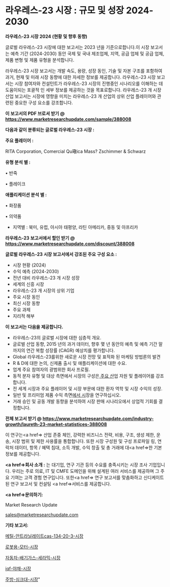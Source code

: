 # 라우레스-23 시장 : 규모 및 성장 2024-2030

<strong>라우레스-23 시장 2024 (현황 및 향후 동향)</strong>

글로벌 라우레스-23 시장에 대한 보고서는 2023 년을 기준으로합니다.이 시장 보고서는 예측 기간 (2024-2030) 동안 국제 및 국내 제조업체, 지역, 공급 업체 및 공급 업체, 제품 변형 및 제품 유형을 분석합니다.

라우레스-23 시장 보고서는 개발 속도, 용량, 성장 동인, 기술 및 자본 구조를 포함하여 과거, 현재 및 미래 시장 동향에 대한 자세한 정보를 제공합니다. 라우레스-23 시장 보고서는 시장 참여자와 컨설턴트가 라우레스-23 시장의 진행중인 시나리오를 이해하는 데 도움이되는 포괄적 인 세부 정보를 제공하는 것을 목표로합니다. 라우레스-23 개 시장 산업 보고서는 시장에 영향을 미치는 라우레스-23 개 산업의 상위 산업 플레이어와 관련된 중요한 구성 요소를 강조합니다.



<strong>이 보고서의 PDF 브로셔 받기 @ <a href=https://www.marketresearchupdate.com/sample/388008>https://www.marketresearchupdate.com/sample/388008</a></strong>



<strong>다음과 같이 분류되는 글로벌 라우레스-23 시장 :</strong>



<strong>주요 플레이어 :</strong>

RITA Corporation, Comercial Qu璥ica Mass? Zschimmer & Schwarz



<strong>유형 분석 별 :</strong>

• 반죽

• 플레이크



<strong>애플리케이션 분석 별 :</strong>

• 화장품

• 의약품

<ul>
  <li>지역별 : 북미, 유럽, 아시아 태평양, 라틴 아메리카, 중동 및 아프리카</li>
</ul>


<strong>라우레스-23 보고서에서 할인 받기 @ <a href=https://www.marketresearchupdate.com/discount/388008>https://www.marketresearchupdate.com/discount/388008</a></strong>



<strong>글로벌 라우레스-23 시장 보고서에서 강조된 주요 구성 요소 :</strong>
<ul>
  <li>시장 현황 (2024)</li>
  <li>수익 예측 (2024-2030)</li>
  <li>전년 대비 라우레스-23 개 시장 성장</li>
  <li>세계의 신흥 시장</li>
  <li>라우레스-23 개 시장의 상위 기업</li>
  <li>주요 시장 동인</li>
  <li>최신 시장 동향</li>
  <li>주요 과제</li>
  <li>지리적 해부</li>
</ul>


<strong>이 보고서는 다음을 제공합니다.</strong>
<ul>
  <li>라우레스-23의 글로벌 시장에 대한 심층적 개요.</li>
  <li>글로벌 산업 동향, 2015 년의 과거 데이터, 향후 몇 년 동안의 예측 및 예측 기간 말까지의 연간 복합 성장률 (CAGR) 예상치를 평가합니다.</li>
  <li>Global 라우레스-23를위한 새로운 시장 전망 및 표적화 된 마케팅 방법론의 발견</li>
  <li>R &amp; D에 대한 논의, 신제품 출시 및 애플리케이션에 대한 수요.</li>
  <li>업계 주요 참여자의 광범위한 회사 프로필.</li>
  <li>동적 분자 유형 및 대상 측면에서 시장의 구성은<a href=> 주요 산</a>업 자원 및 플레이어를 강조합니다.</li>
  <li>전 세계 시장과 주요 플레이어 및 시장 부문에 대한 환자 역학 및 시장 수익의 성장.</li>
  <li>일반 및 프리미엄 제품 수익 측면<a href=>에서 시</a>장을 연구하십시오.</li>
  <li>거래 승인 및 공동 개발 동향을 분석하여 시장 판매 시나리오에서 상업적 기회를 결정합니다.</li>
</ul>



<strong>전체 보고서 받기 @ <a href=https://www.marketresearchupdate.com/industry-growth/laureth-23-market-statistices-388008>https://www.marketresearchupdate.com/industry-growth/laureth-23-market-statistices-388008</a></strong>

이 연구는<a href=> 산업 존중</a> 체인, 강력한 비즈니스 전략, 비용, 구조, 생성 제한, 운송, 시장 범위 및 제한 사용률을 통합합니다. 또한 시장 구성원 및 구성 프로파일 링, 연락처 데이터, 항목 / 혜택 침대, 소득 개발, 수익 창출 및 총 거래에 대<a href=>한 기본 </a>정보를 제공합니다.



<strong><a href=>회사 소</a>개 :</strong>
는 대기업, 연구 기관 등의 수요를 충족시키는 시장 조사 기업입니다. 우리는 주로 의료, IT 및 CMFE 도메인을 위해 설계된 여러 서비스를 제공하며 그 주요 기여는 고객 경험 연구입니다. 또한<a href=> 연구 보</a>고서를 맞춤화하고 신디케이트 된 연구 보고서 및 컨설팅 <a href=>서비스</a>를 제공합니다.



<strong><a href=>문의하기:</a></strong>

Market Research Update

sales@marketresearchupdate.com



<strong>기타 보고서:</strong>

<a href=https://www.linkedin.com/pulse/메틸-안트라닐레이트cas-134-20-3-시장-동향-및-성장-전망/>메틸-안트라닐레이트cas-134-20-3-시장</a>

<a href=https://www.linkedin.com/pulse/로봇용-모터-시장-진입-전략-및-위험-평가2029년-market-matrix-musings-analysis-qdsrf/>로봇용-모터-시장</a>

<a href=https://www.linkedin.com/pulse/자동차-배기가스-세라믹-시장-경쟁-분석-및-성장-잠재력-2029-rwgyf/>자동차-배기가스-세라믹-시장</a>

<a href=https://www.linkedin.com/pulse/iqf-야채-시장-동향-및-성장-전망-trendsetters-talk-360-analysis-lc36f/>iqf-야채-시장</a>

<a href=https://www.linkedin.com/pulse/주방-싱크대-시장-진입-전략-및-위험-평가2029년-analytics-avenue-adventures-24-ana-jm1nf/>주방-싱크대-시장</a>"
